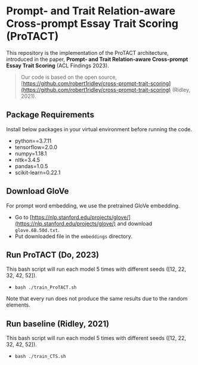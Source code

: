 # Prompt- and Trait Relation-aware Cross-prompt Essay Trait Scoring (ProTACT)

This repository is the implementation of the ProTACT architecture, introduced in the paper, **Prompt- and Trait Relation-aware Cross-prompt Essay Trait Scoring** (ACL Findings 2023).

> Our code is based on the open source, [https://github.com/robert1ridley/cross-prompt-trait-scoring](https://github.com/robert1ridley/cross-prompt-trait-scoring) (Ridley, 2021).

## Package Requirements

Install below packages in your virtual environment before running the code.
- python==3.7.11
- tensorflow=2.0.0
- numpy=1.18.1
- nltk=3.4.5
- pandas=1.0.5
- scikit-learn=0.22.1

## Download GloVe

For prompt word embedding, we use the pretrained GloVe embedding.
- Go to [https://nlp.stanford.edu/projects/glove/](https://nlp.stanford.edu/projects/glove/) and download `glove.6B.50d.txt`.
- Put downloaded file in the `embeddings` directory.

## Run ProTACT (Do, 2023)
This bash script will run each model 5 times with different seeds ([12, 22, 32, 42, 52]).
- `bash ./train_ProTACT.sh`

Note that every run does not produce the same results due to the random elements.

## Run baseline (Ridley, 2021)
This bash script will run each model 5 times with different seeds ([12, 22, 32, 42, 52]).
- `bash ./train_CTS.sh`